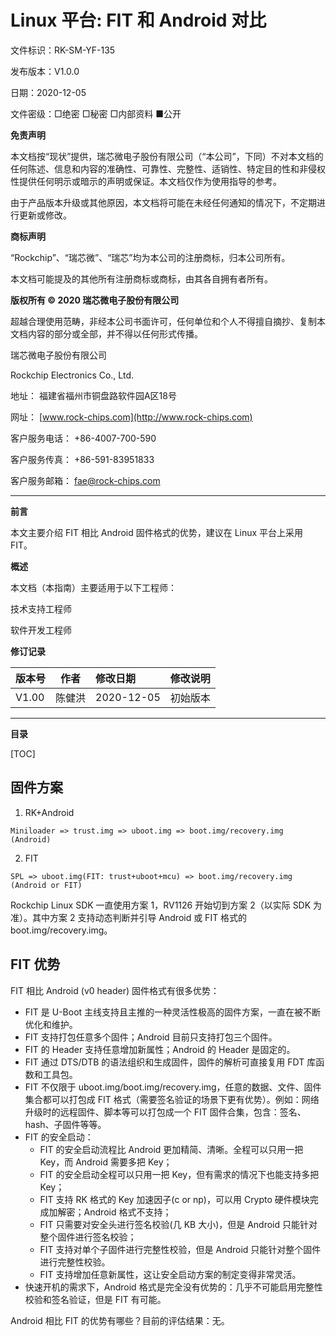 # Linux 平台: FIT 和 Android 对比

文件标识：RK-SM-YF-135

发布版本：V1.0.0

日期：2020-12-05

文件密级：□绝密   □秘密   □内部资料   ■公开

**免责声明**

本文档按“现状”提供，瑞芯微电子股份有限公司（“本公司”，下同）不对本文档的任何陈述、信息和内容的准确性、可靠性、完整性、适销性、特定目的性和非侵权性提供任何明示或暗示的声明或保证。本文档仅作为使用指导的参考。

由于产品版本升级或其他原因，本文档将可能在未经任何通知的情况下，不定期进行更新或修改。

**商标声明**

“Rockchip”、“瑞芯微”、“瑞芯”均为本公司的注册商标，归本公司所有。

本文档可能提及的其他所有注册商标或商标，由其各自拥有者所有。

**版权所有 © 2020 瑞芯微电子股份有限公司**

超越合理使用范畴，非经本公司书面许可，任何单位和个人不得擅自摘抄、复制本文档内容的部分或全部，并不得以任何形式传播。

瑞芯微电子股份有限公司

Rockchip Electronics Co., Ltd.

地址：     福建省福州市铜盘路软件园A区18号

网址：     [www.rock-chips.com](http://www.rock-chips.com)

客户服务电话： +86-4007-700-590

客户服务传真： +86-591-83951833

客户服务邮箱： [fae@rock-chips.com](mailto:fae@rock-chips.com)

---

**前言**

本文主要介绍 FIT 相比 Android 固件格式的优势，建议在 Linux 平台上采用 FIT。

**概述**

本文档（本指南）主要适用于以下工程师：

技术支持工程师

软件开发工程师

**修订记录**

| **版本号** | **作者** | **修改日期** | **修改说明** |
| ---------- | -------- | :----------- | ------------ |
| V1.00      | 陈健洪   | 2020-12-05   | 初始版本     |

---

**目录**

[TOC]

## 固件方案

1. RK+Android

```
Miniloader => trust.img => uboot.img => boot.img/recovery.img (Android)
```

2. FIT

```
SPL => uboot.img(FIT: trust+uboot+mcu) => boot.img/recovery.img (Android or FIT)
```

Rockchip Linux SDK 一直使用方案 1，RV1126 开始切到方案 2（以实际 SDK 为准）。其中方案 2 支持动态判断并引导 Android 或 FIT 格式的 boot.img/recovery.img。

## FIT 优势

FIT 相比 Android (v0 header) 固件格式有很多优势：

- FIT 是 U-Boot 主线支持且主推的一种灵活性极高的固件方案，一直在被不断优化和维护。
- FIT 支持打包任意多个固件；Android 目前只支持打包三个固件。
- FIT 的 Header 支持任意增加新属性；Android 的 Header 是固定的。
- FIT 通过 DTS/DTB 的语法组织和生成固件，固件的解析可直接复用 FDT 库函数和工具包。
- FIT 不仅限于 uboot.img/boot.img/recovery.img，任意的数据、文件、固件集合都可以打包成 FIT 格式（需要签名验证的场景下更有优势）。例如：网络升级时的远程固件、脚本等可以打包成一个 FIT 固件合集，包含：签名、hash、子固件等等。
- FIT 的安全启动：
  - FIT 的安全启动流程比 Android 更加精简、清晰。全程可以只用一把 Key，而 Android 需要多把 Key；
  - FIT 的安全启动全程可以只用一把 Key，但有需求的情况下也能支持多把 Key；
  - FIT 支持 RK 格式的 Key 加速因子(c or np)，可以用 Crypto 硬件模块完成加解密；Android 格式不支持；
  - FIT 只需要对安全头进行签名校验(几 KB 大小)，但是 Android 只能针对整个固件进行签名校验；
  - FIT 支持对单个子固件进行完整性校验，但是 Android 只能针对整个固件进行完整性校验。
  - FIT 支持增加任意新属性，这让安全启动方案的制定变得非常灵活。
- 快速开机的需求下，Android 格式是完全没有优势的：几乎不可能启用完整性校验和签名验证，但是 FIT 有可能。

Android 相比 FIT 的优势有哪些？目前的评估结果：无。
